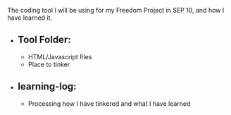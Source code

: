 The coding tool I will be using for my Freedom Project in SEP 10, and how I have learned it.

* ## Tool Folder:
    * HTML/Javascript files
    * Place to tinker

* ## learning-log:
    * Processing how I have tinkered and what I have learned

